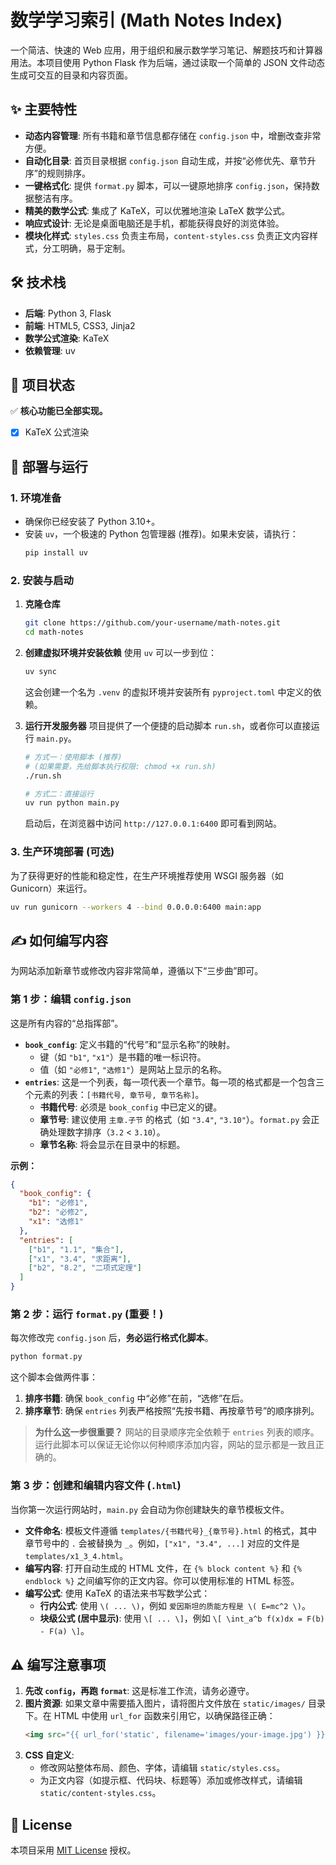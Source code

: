 # 数学学习索引 (Math Notes Index)

一个简洁、快速的 Web 应用，用于组织和展示数学学习笔记、解题技巧和计算器用法。本项目使用 Python Flask 作为后端，通过读取一个简单的 JSON 文件动态生成可交互的目录和内容页面。


## ✨ 主要特性

- **动态内容管理**: 所有书籍和章节信息都存储在 `config.json` 中，增删改查非常方便。
- **自动化目录**: 首页目录根据 `config.json` 自动生成，并按“必修优先、章节升序”的规则排序。
- **一键格式化**: 提供 `format.py` 脚本，可以一键原地排序 `config.json`，保持数据整洁有序。
- **精美的数学公式**: 集成了 KaTeX，可以优雅地渲染 LaTeX 数学公式。
- **响应式设计**: 无论是桌面电脑还是手机，都能获得良好的浏览体验。
- **模块化样式**: `styles.css` 负责主布局，`content-styles.css` 负责正文内容样式，分工明确，易于定制。

## 🛠️ 技术栈

- **后端**: Python 3, Flask
- **前端**: HTML5, CSS3, Jinja2
- **数学公式渲染**: KaTeX
- **依赖管理**: uv

## 📍 项目状态

✅ **核心功能已全部实现。**

- [x] KaTeX 公式渲染

## 🚀 部署与运行

### 1. 环境准备

- 确保你已经安装了 Python 3.10+。
- 安装 `uv`，一个极速的 Python 包管理器 (推荐)。如果未安装，请执行：
  ```bash
  pip install uv
  ```

### 2. 安装与启动

1.  **克隆仓库**
    ```bash
    git clone https://github.com/your-username/math-notes.git
    cd math-notes
    ```

2.  **创建虚拟环境并安装依赖**
    使用 `uv` 可以一步到位：
    ```bash
    uv sync
    ```
    这会创建一个名为 `.venv` 的虚拟环境并安装所有 `pyproject.toml` 中定义的依赖。

3.  **运行开发服务器**
    项目提供了一个便捷的启动脚本 `run.sh`，或者你可以直接运行 `main.py`。
    ```bash
    # 方式一：使用脚本 (推荐)
    # (如果需要，先给脚本执行权限: chmod +x run.sh)
    ./run.sh

    # 方式二：直接运行
    uv run python main.py
    ```
    启动后，在浏览器中访问 `http://127.0.0.1:6400` 即可看到网站。

### 3. 生产环境部署 (可选)

为了获得更好的性能和稳定性，在生产环境推荐使用 WSGI 服务器（如 Gunicorn）来运行。

```bash
uv run gunicorn --workers 4 --bind 0.0.0.0:6400 main:app
```

## ✍️ 如何编写内容

为网站添加新章节或修改内容非常简单，遵循以下“三步曲”即可。

### 第 1 步：编辑 `config.json`

这是所有内容的“总指挥部”。

-   **`book_config`**: 定义书籍的“代号”和“显示名称”的映射。
    -   键（如 `"b1"`, `"x1"`）是书籍的唯一标识符。
    -   值（如 `"必修1"`, `"选修1"`）是网站上显示的名称。
-   **`entries`**: 这是一个列表，每一项代表一个章节。每一项的格式都是一个包含三个元素的列表：`[书籍代号, 章节号, 章节名称]`。
    -   **书籍代号**: 必须是 `book_config` 中已定义的键。
    -   **章节号**: 建议使用 `主章.子节` 的格式（如 `"3.4"`, `"3.10"`）。`format.py` 会正确处理数字排序（`3.2` < `3.10`）。
    -   **章节名称**: 将会显示在目录中的标题。

**示例：**
```json
{
  "book_config": {
    "b1": "必修1",
    "b2": "必修2",
    "x1": "选修1"
  },
  "entries": [
    ["b1", "1.1", "集合"],
    ["x1", "3.4", "求距离"],
    ["b2", "8.2", "二项式定理"]
  ]
}
```

### 第 2 步：运行 `format.py` (重要！)

每次修改完 `config.json` 后，**务必运行格式化脚本**。

```bash
python format.py
```

这个脚本会做两件事：
1.  **排序书籍**: 确保 `book_config` 中“必修”在前，“选修”在后。
2.  **排序章节**: 确保 `entries` 列表严格按照“先按书籍、再按章节号”的顺序排列。

> **为什么这一步很重要？** 网站的目录顺序完全依赖于 `entries` 列表的顺序。运行此脚本可以保证无论你以何种顺序添加内容，网站的显示都是一致且正确的。

### 第 3 步：创建和编辑内容文件 (`.html`)

当你第一次运行网站时，`main.py` 会自动为你创建缺失的章节模板文件。

-   **文件命名**: 模板文件遵循 `templates/{书籍代号}_{章节号}.html` 的格式，其中章节号中的 `.` 会被替换为 `_`。例如，`["x1", "3.4", ...]` 对应的文件是 `templates/x1_3_4.html`。
-   **编写内容**: 打开自动生成的 HTML 文件，在 `{% block content %}` 和 `{% endblock %}` 之间编写你的正文内容。你可以使用标准的 HTML 标签。
-   **编写公式**: 使用 KaTeX 的语法来书写数学公式：
    -   **行内公式**: 使用 `\( ... \)`，例如 `爱因斯坦的质能方程是 \( E=mc^2 \)`。
    -   **块级公式 (居中显示)**: 使用 `\[ ... \]`，例如 `\[ \int_a^b f(x)dx = F(b) - F(a) \]`。

## ⚠️ 编写注意事项

1.  **先改 `config`，再跑 `format`**: 这是标准工作流，请务必遵守。
2.  **图片资源**: 如果文章中需要插入图片，请将图片文件放在 `static/images/` 目录下。在 HTML 中使用 `url_for` 函数来引用它，以确保路径正确：
    ```html
    <img src="{{ url_for('static', filename='images/your-image.jpg') }}">
    ```
3.  **CSS 自定义**:
    -   修改网站整体布局、颜色、字体，请编辑 `static/styles.css`。
    -   为正文内容（如提示框、代码块、标题等）添加或修改样式，请编辑 `static/content-styles.css`。

## 📜 License

本项目采用 [MIT License](LICENSE) 授权。